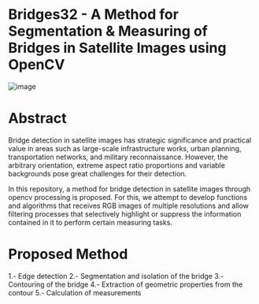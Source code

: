 # Bridges32 - A Method for Segmentation & Measuring of Bridges in Satellite Images using OpenCV

![image](readme_images/001.png)

# Abstract

Bridge detection in satellite images has strategic significance and practical value in areas such as large-scale infrastructure works, urban planning, transportation networks, and military reconnaissance. However, the arbitrary orientation, extreme aspect ratio proportions and variable backgrounds pose great challenges for their detection.

In this repository, a method for bridge detection in satellite images through opencv processing is proposed. For this, we attempt to develop functions and algorithms that receives RGB images of multiple resolutions and allow filtering processes that selectively highlight or suppress the information contained in it to perform certain measuring tasks. 

# Proposed Method

1.- Edge detection
2.- Segmentation and isolation of the bridge
3.- Contouring of the bridge
4.- Extraction of geometric properties from the contour
5.- Calculation of measurements
